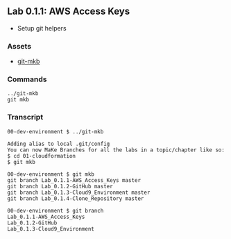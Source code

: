 
## Lab 0.1.1: AWS Access Keys

- Setup git helpers

### Assets

- [git-mkb](../git-mkb)

### Commands

```
../git-mkb
git mkb
```

### Transcript

```
00-dev-environment $ ../git-mkb

Adding alias to local .git/config
You can now MaKe Branches for all the labs in a topic/chapter like so:
$ cd 01-cloudformation
$ git mkb

00-dev-environment $ git mkb
git branch Lab_0.1.1-AWS_Access_Keys master
git branch Lab_0.1.2-GitHub master
git branch Lab_0.1.3-Cloud9_Environment master
git branch Lab_0.1.4-Clone_Repository master

00-dev-environment $ git branch
Lab_0.1.1-AWS_Access_Keys
Lab_0.1.2-GitHub
Lab_0.1.3-Cloud9_Environment
```
